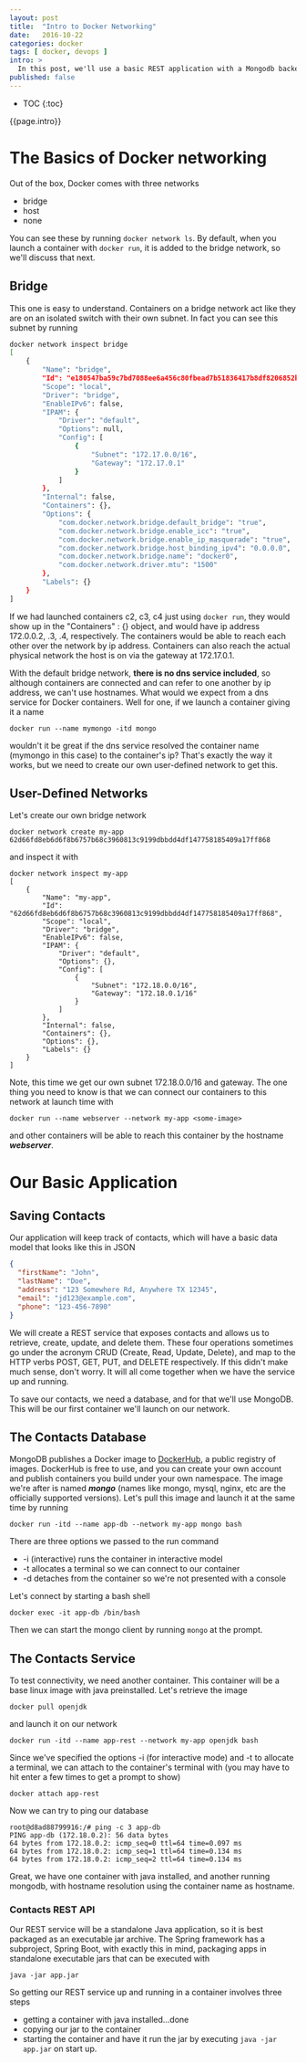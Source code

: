 ```yaml
---
layout: post
title:  "Intro to Docker Networking"
date:   2016-10-22
categories: docker
tags: [ docker, devops ]
intro: >
  In this post, we'll use a basic REST application with a Mongodb backend to demonstrate how Docker networking works.
published: false
---
```


* TOC
{:toc}

{{page.intro}}

# The Basics of Docker networking

Out of the box, Docker comes with three networks

* bridge
* host
* none

You can see these by running ```docker network ls```. By default, when you launch a container with ```docker run```, it is added to the bridge network, so we'll discuss that next.

## Bridge

This one is easy to understand. Containers on a bridge network act like they are on an isolated switch with their own subnet. In fact you can see this subnet by running

```bash
docker network inspect bridge
[
    {
        "Name": "bridge",
        "Id": "e180547ba59c7bd7088ee6a456c80fbead7b51836417b8df8206852b2ef457c9",
        "Scope": "local",
        "Driver": "bridge",
        "EnableIPv6": false,
        "IPAM": {
            "Driver": "default",
            "Options": null,
            "Config": [
                {
                    "Subnet": "172.17.0.0/16",
                    "Gateway": "172.17.0.1"
                }
            ]
        },
        "Internal": false,
        "Containers": {},
        "Options": {
            "com.docker.network.bridge.default_bridge": "true",
            "com.docker.network.bridge.enable_icc": "true",
            "com.docker.network.bridge.enable_ip_masquerade": "true",
            "com.docker.network.bridge.host_binding_ipv4": "0.0.0.0",
            "com.docker.network.bridge.name": "docker0",
            "com.docker.network.driver.mtu": "1500"
        },
        "Labels": {}
    }
]
```

If we had launched containers c2, c3, c4 just using ```docker run```, they would show up in the "Containers" : {} object, and would have ip address 172.0.0.2, .3, .4, respectively. The containers would be able to reach each other over the network by ip address. Containers can also reach the actual physical network the host is on via the gateway at 172.17.0.1.

With the default bridge network, **there is no dns service included**, so although containers are connected and can refer to one another by ip address, we can't use hostnames. What would we expect from a dns service for Docker containers. Well for one, if we launch a container giving it a name

```
docker run --name mymongo -itd mongo
```

wouldn't it be great if the dns service resolved the container name (mymongo in this case) to the container's ip? That's exactly the way it works, but we need to create our own user-defined network to get this.

## User-Defined Networks

Let's create our own bridge network

```
docker network create my-app
62d66fd8eb6d6f8b6757b68c3960813c9199dbbdd4df147758185409a17ff868
```
and inspect it with

```
docker network inspect my-app
[
    {
        "Name": "my-app",
        "Id": "62d66fd8eb6d6f8b6757b68c3960813c9199dbbdd4df147758185409a17ff868",
        "Scope": "local",
        "Driver": "bridge",
        "EnableIPv6": false,
        "IPAM": {
            "Driver": "default",
            "Options": {},
            "Config": [
                {
                    "Subnet": "172.18.0.0/16",
                    "Gateway": "172.18.0.1/16"
                }
            ]
        },
        "Internal": false,
        "Containers": {},
        "Options": {},
        "Labels": {}
    }
]
```

Note, this time we get our own subnet 172.18.0.0/16 and gateway. The one thing you need to know is that we can connect our containers to this network at launch time with

```
docker run --name webserver --network my-app <some-image>
```

and other containers will be able to reach this container by the hostname ***webserver***.

# Our Basic Application

## Saving Contacts

Our application will keep track of contacts, which will have a basic data model that looks like this in JSON

```json
{
  "firstName": "John",
  "lastName": "Doe",
  "address": "123 Somewhere Rd, Anywhere TX 12345",
  "email": "jd123@example.com",
  "phone": "123-456-7890"
}
```

We will create a REST service that exposes contacts and allows us to retrieve, create, update, and delete them. These four operations sometimes go under the acronym CRUD (Create, Read, Update, Delete), and map to the HTTP verbs POST, GET, PUT, and DELETE respectively. If this didn't make much sense, don't worry. It will all come together when we have the service up and running.

To save our contacts, we need a database, and for that we'll use MongoDB. This will be our first container we'll launch on our network.

## The Contacts Database

MongoDB publishes a Docker image to [DockerHub](http://hub.docker.com), a public registry of images. DockerHub is free to use, and you can create your own account and publish containers you build under your own namespace. The image we're after is named ***mongo*** (names like mongo, mysql, nginx, etc are the officially supported versions). Let's pull this image and launch it at the same time by running

```
docker run -itd --name app-db --network my-app mongo bash
```

There are three options we passed to the run command

* -i (interactive) runs the container in interactive model
* -t allocates a terminal so we can connect to our container
* -d detaches from the container so we're not presented with a console

Let's connect by starting a bash shell

```
docker exec -it app-db /bin/bash
```

Then we can start the mongo client by running ```mongo``` at the prompt.

## The Contacts Service

To test connectivity, we need another container. This container will be a base linux image with java preinstalled. Let's retrieve the image

```
docker pull openjdk
```

and launch it on our network

```
docker run -itd --name app-rest --network my-app openjdk bash
```

Since we've specified the options -i (for interactive mode) and -t to allocate a terminal, we can attach to the container's terminal with (you may have to hit enter a few times to get a prompt to show)

```
docker attach app-rest
```

Now we can try to ping our database

```
root@d8ad88799916:/# ping -c 3 app-db
PING app-db (172.18.0.2): 56 data bytes
64 bytes from 172.18.0.2: icmp_seq=0 ttl=64 time=0.097 ms
64 bytes from 172.18.0.2: icmp_seq=1 ttl=64 time=0.134 ms
64 bytes from 172.18.0.2: icmp_seq=2 ttl=64 time=0.134 ms
```

Great, we have one container with java installed, and another running mongodb, with hostname resolution using the container name as hostname.

### Contacts REST API

Our REST service will be a standalone Java application, so it is best packaged as an executable jar archive. The Spring framework has a subproject, Spring Boot, with exactly this in mind, packaging apps in standalone executable jars that can be executed with

```
java -jar app.jar
```

So getting our REST service up and running in a container involves three steps

* getting a container with java installed...done
* copying our jar to the container
* starting the container and have it run the jar by executing ```java -jar app.jar``` on start up.
